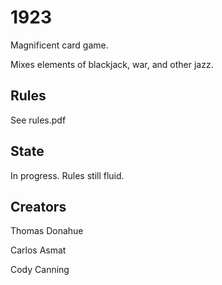 1923
====

Magnificent card game. 

Mixes elements of blackjack, war, and other jazz.

Rules
-----
See rules.pdf

State
-----
In progress. Rules still fluid.


Creators
--------
Thomas Donahue

Carlos Asmat

Cody Canning
